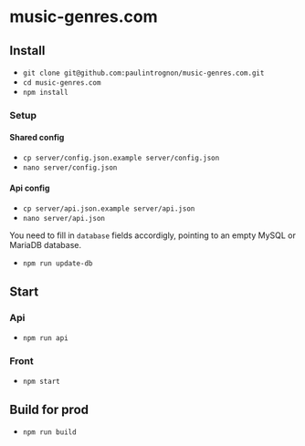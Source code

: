 # music-genres.com

## Install

- `git clone git@github.com:paulintrognon/music-genres.com.git`
- `cd music-genres.com`
- `npm install`

### Setup

#### Shared config
- `cp server/config.json.example server/config.json`
- `nano server/config.json`

#### Api config
- `cp server/api.json.example server/api.json`
- `nano server/api.json`

You need to fill in `database` fields accordigly, pointing to an empty MySQL or MariaDB database.

- `npm run update-db`

## Start

### Api

- `npm run api`

### Front

- `npm start`

## Build for prod

- `npm run build`
